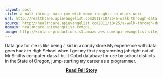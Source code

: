 ```yaml
---
layout: post
title: A Walk Through Data gov with Some Thoughts on Whats Next
url: http://healthcare.apievangelist.com2011/10/25/a-walk-through-data.gov-with-some-thoughts-on-whats-next/
source: http://healthcare.apievangelist.com2011/10/25/a-walk-through-data.gov-with-some-thoughts-on-whats-next/
domain: healthcare.apievangelist.com2011
image: http://kinlane-productions.s3.amazonaws.com/api-evangelist-site/blog/Datagov.png
---
```


<p>Data.gov for me is like being a kid in a candy store.My experience with data goes back to High School when I got my first programming job right out of Mr.Smiths computer class.I built Cobol database for use by school districts in the State of Oregon, jump-starting my career as a programmer.</p>
<center><p><a href="http://healthcare.apievangelist.com2011/10/25/a-walk-through-data.gov-with-some-thoughts-on-whats-next/" style='padding:25px; font-sze:18px; font-weight: bold;'>Read Full Story</a></p></center>
